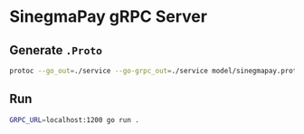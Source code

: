 # SinegmaPay gRPC Server

## Generate `.Proto`
```bash
protoc --go_out=./service --go-grpc_out=./service model/sinegmapay.proto
```

## Run
```bash
GRPC_URL=localhost:1200 go run . 
```